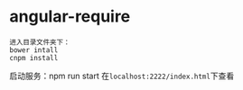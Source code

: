 # angular-require
```
进入目录文件夹下： 
bower intall
cnpm install
```
启动服务：npm run start
在```localhost:2222/index.html```下查看